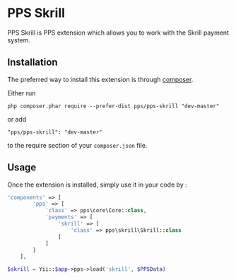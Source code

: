 PPS Skrill
====
PPS Skrill is PPS extension which allows you to work with the Skrill payment system.

Installation
------------

The preferred way to install this extension is through [composer](http://getcomposer.org/download/).

Either run

```
php composer.phar require --prefer-dist pps/pps-skrill "dev-master"
```

or add

```
"pps/pps-skrill": "dev-master"
```

to the require section of your `composer.json` file.


Usage
-----

Once the extension is installed, simply use it in your code by  :

```php
'components' => [
        'pps' => [
            'class' => pps\core\Core::class,
            'payments' => [
                'skrill' => [
                    'class' => pps\skrill\Skrill::class
                ]
            ]
        ]
    ],
```

```php
$skrill = Yii::$app->pps->load('skrill', $PPSData)
```
